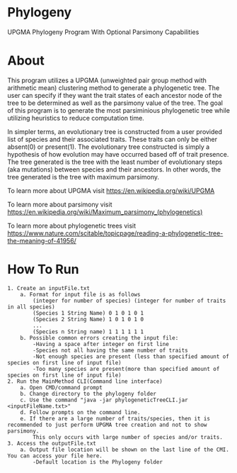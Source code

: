 # Phylogeny
UPGMA Phylogeny Program With Optional Parsimony Capabilities
# About
  This program utilizes a UPGMA (unweighted pair group method with arithmetic mean) clustering method to generate a phylogenetic tree.
  The user can specify if they want the trait states of each ancestor node of the tree to be determined as well as the parsimony value of the tree.
The goal of this program is to generate the most parsiminious phylogenetic tree while utilizing heuristics to reduce computation time.
  
  In simpler terms, an evolutionary tree is constructed from a user provided list of species and their associated traits.
  These traits can only be either absent(0) or present(1).
  The evolutionary tree constructed is simply a hypothesis of how evolution may have occurred based off of trait presence.
  The tree generated is the tree with the least number of evolutionary steps (aka mutations) between species and their ancestors.
  In other words, the tree generated is the tree with maximum parsimony.
  
  To learn more about UPGMA visit https://en.wikipedia.org/wiki/UPGMA
  
  To learn more about parsimony visit https://en.wikipedia.org/wiki/Maximum_parsimony_(phylogenetics)
  
  To learn more about phylogenetic trees visit https://www.nature.com/scitable/topicpage/reading-a-phylogenetic-tree-the-meaning-of-41956/
  # How To Run
	1. Create an inputFile.txt
		a. Format for input file is as follows
			(integer for number of species) (integer for number of traits in all species)
			(Species 1 String Name) 0 1 0 1 0 1 
			(Species 2 String Name) 1 0 1 0 1 0
			...
			(Species n String name) 1 1 1 1 1 1
		b. Possible common errors creating the input file:
			-Having a space after integer on first line
			-Species not all having the same number of traits
			-Not enough species are present (less than specified amount of species on first line of input file)
			-Too many species are present(more than specified amount of species on first line of input file)
	2. Run the MainMethod CLI(Command line interface)
		a. Open CMD/command prompt
		b. Change directory to the phylogeny folder
		c. Use the command "java -jar phylogeneticTreeCLI.jar <inputFileName.txt>"
		d. Follow prompts on the command line.
		e. If there are a large number of traits/species, then it is recommended to just perform UPGMA tree creation and not to show parsimony.
			This only occurs with large number of species and/or traits.
	3. Access the outputFile.txt
		a. Output file location will be shown on the last line of the CMI. You can access your file here.
			-Default location is the Phylogeny folder
  
